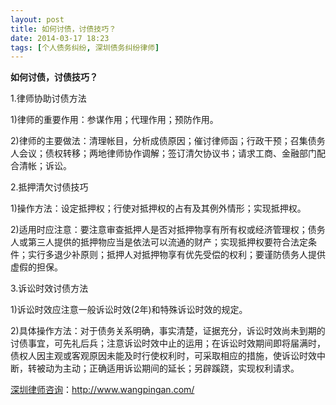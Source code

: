 ```yaml
---
layout: post
title: 如何讨债，讨债技巧？
date: 2014-03-17 18:23
tags: [个人债务纠纷, 深圳债务纠纷律师]
---
```

<strong>如何讨债，讨债技巧？</strong>

1.律师协助讨债方法

1)律师的重要作用：参谋作用；代理作用；预防作用。

2)律师的主要做法：清理帐目，分析成债原因；催讨律师函；行政干预；召集债务人会议；债权转移；两地律师协作调解；签订清欠协议书；请求工商、金融部门配合清帐；诉讼。

2.抵押清欠讨债技巧

1)操作方法：设定抵押权；行使对抵押权的占有及其例外情形；实现抵押权。

2)适用时应注意：要注意审查抵押人是否对抵押物享有所有权或经济管理权；债务人或第三人提供的抵押物应当是依法可以流通的财产；实现抵押权要符合法定条件；实行多退少补原则；抵押人对抵押物享有优先受偿的权利；要谨防债务人提供虚假的担保。

3.诉讼时效讨债方法

1)诉讼时效应注意一般诉讼时效(2年)和特殊诉讼时效的规定。

2)具体操作方法：对于债务关系明确，事实清楚，证据充分，诉讼时效尚未到期的讨债事宜，可先礼后兵；注意诉讼时效中止的运用；在诉讼时效期间即将届满时，债权人因主观或客观原因未能及时行使权利时，可采取相应的措施，使诉讼时效中断，转被动为主动；正确适用诉讼期间的延长；另辟蹊跷，实现权利请求。

<a href="http://www.wangpingan.com/">深圳律师咨询</a>：<a href="http://www.wangpingan.com/">http://www.wangpingan.com/</a>

